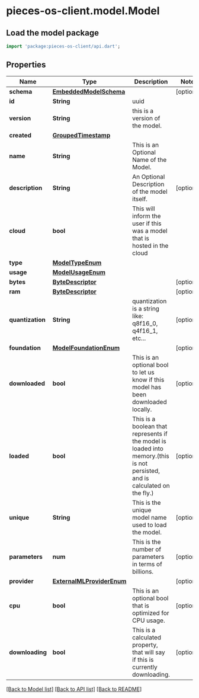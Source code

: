 # pieces-os-client.model.Model

## Load the model package
```dart
import 'package:pieces-os-client/api.dart';
```

## Properties
Name | Type | Description | Notes
------------ | ------------- | ------------- | -------------
**schema** | [**EmbeddedModelSchema**](EmbeddedModelSchema.md) |  | [optional] 
**id** | **String** | uuid  | 
**version** | **String** | this is a version of the model. | 
**created** | [**GroupedTimestamp**](GroupedTimestamp.md) |  | 
**name** | **String** | This is an Optional Name of the Model. | 
**description** | **String** | An Optional Description of the model itself. | [optional] 
**cloud** | **bool** | This will inform the user if this was a model that is hosted in the cloud | 
**type** | [**ModelTypeEnum**](ModelTypeEnum.md) |  | 
**usage** | [**ModelUsageEnum**](ModelUsageEnum.md) |  | 
**bytes** | [**ByteDescriptor**](ByteDescriptor.md) |  | [optional] 
**ram** | [**ByteDescriptor**](ByteDescriptor.md) |  | [optional] 
**quantization** | **String** | quantization is a string like: q8f16_0,  q4f16_1, etc... | [optional] 
**foundation** | [**ModelFoundationEnum**](ModelFoundationEnum.md) |  | [optional] 
**downloaded** | **bool** | This is an optional bool to let us know if this model has been downloaded locally. | [optional] 
**loaded** | **bool** | This is a boolean that represents if the model is loaded into memory.(this is not persisted, and is calculated on the fly.) | [optional] 
**unique** | **String** | This is the unique model name used to load the model. | [optional] 
**parameters** | **num** | This is the number of parameters in terms of billions. | [optional] 
**provider** | [**ExternalMLProviderEnum**](ExternalMLProviderEnum.md) |  | [optional] 
**cpu** | **bool** | This is an optional bool that is optimized for CPU usage. | [optional] 
**downloading** | **bool** | This is a calculated property, that will say if this is currently downloading. | [optional] 

[[Back to Model list]](../README.md#documentation-for-models) [[Back to API list]](../README.md#documentation-for-api-endpoints) [[Back to README]](../README.md)


